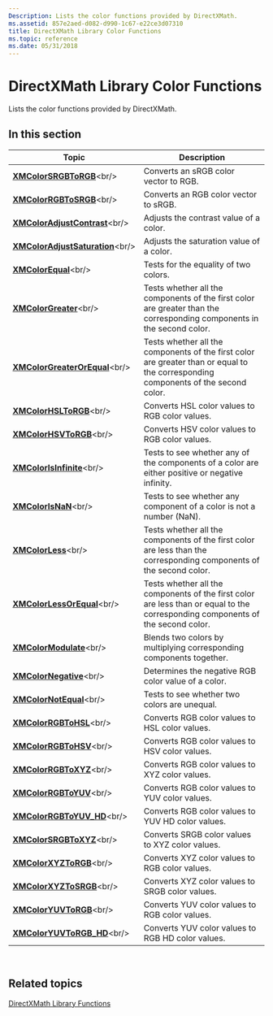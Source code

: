 ```yaml
---
Description: Lists the color functions provided by DirectXMath.
ms.assetid: 857e2aed-d082-d990-1c67-e22ce3d07310
title: DirectXMath Library Color Functions
ms.topic: reference
ms.date: 05/31/2018
---
```


# DirectXMath Library Color Functions

Lists the color functions provided by DirectXMath.

## In this section



| Topic                                                                 | Description                                                                                                                                   |
|-----------------------------------------------------------------------|-----------------------------------------------------------------------------------------------------------------------------------------------|
| [**XMColorSRGBToRGB**](https://msdn.microsoft.com/library/Dn322044(v=VS.85).aspx)<br/>              | Converts an sRGB color vector to RGB.<br/>                                                                                              |
| [**XMColorRGBToSRGB**](https://msdn.microsoft.com/library/Dn322043(v=VS.85).aspx)<br/>              | Converts an RGB color vector to sRGB.<br/>                                                                                              |
| [**XMColorAdjustContrast**](https://msdn.microsoft.com/library/Ee419293(v=VS.85).aspx)<br/>     | Adjusts the contrast value of a color.<br/>                                                                                             |
| [**XMColorAdjustSaturation**](https://msdn.microsoft.com/library/Ee419294(v=VS.85).aspx)<br/> | Adjusts the saturation value of a color.<br/>                                                                                           |
| [**XMColorEqual**](https://msdn.microsoft.com/library/Ee419295(v=VS.85).aspx)<br/>                       | Tests for the equality of two colors.<br/>                                                                                              |
| [**XMColorGreater**](https://msdn.microsoft.com/library/Ee419296(v=VS.85).aspx)<br/>                   | Tests whether all the components of the first color are greater than the corresponding components in the second color.<br/>             |
| [**XMColorGreaterOrEqual**](https://msdn.microsoft.com/library/Ee419297(v=VS.85).aspx)<br/>     | Tests whether all the components of the first color are greater than or equal to the corresponding components of the second color.<br/> |
| [**XMColorHSLToRGB**](https://msdn.microsoft.com/library/Hh437860(v=VS.85).aspx)<br/>                 | Converts HSL color values to RGB color values.<br/>                                                                                     |
| [**XMColorHSVToRGB**](https://msdn.microsoft.com/library/Hh437861(v=VS.85).aspx)<br/>                 | Converts HSV color values to RGB color values.<br/>                                                                                     |
| [**XMColorIsInfinite**](https://msdn.microsoft.com/library/Ee419298(v=VS.85).aspx)<br/>             | Tests to see whether any of the components of a color are either positive or negative infinity.<br/>                                    |
| [**XMColorIsNaN**](https://msdn.microsoft.com/library/Ee419400(v=VS.85).aspx)<br/>                       | Tests to see whether any component of a color is not a number (NaN).<br/>                                                               |
| [**XMColorLess**](https://msdn.microsoft.com/library/Ee419401(v=VS.85).aspx)<br/>                         | Tests whether all the components of the first color are less than the corresponding components of the second color.<br/>                |
| [**XMColorLessOrEqual**](https://msdn.microsoft.com/library/Ee419402(v=VS.85).aspx)<br/>           | Tests whether all the components of the first color are less than or equal to the corresponding components of the second color.<br/>    |
| [**XMColorModulate**](https://msdn.microsoft.com/library/Ee419403(v=VS.85).aspx)<br/>                 | Blends two colors by multiplying corresponding components together.<br/>                                                                |
| [**XMColorNegative**](https://msdn.microsoft.com/library/Ee419404(v=VS.85).aspx)<br/>                 | Determines the negative RGB color value of a color.<br/>                                                                                |
| [**XMColorNotEqual**](https://msdn.microsoft.com/library/Ee419405(v=VS.85).aspx)<br/>                 | Tests to see whether two colors are unequal.<br/>                                                                                       |
| [**XMColorRGBToHSL**](https://msdn.microsoft.com/library/Hh437862(v=VS.85).aspx)<br/>                 | Converts RGB color values to HSL color values.<br/>                                                                                     |
| [**XMColorRGBToHSV**](https://msdn.microsoft.com/library/Hh437863(v=VS.85).aspx)<br/>                 | Converts RGB color values to HSV color values.<br/>                                                                                     |
| [**XMColorRGBToXYZ**](https://msdn.microsoft.com/library/Hh437864(v=VS.85).aspx)<br/>                 | Converts RGB color values to XYZ color values.<br/>                                                                                     |
| [**XMColorRGBToYUV**](https://msdn.microsoft.com/library/Hh437865(v=VS.85).aspx)<br/>                 | Converts RGB color values to YUV color values.<br/>                                                                                     |
| [**XMColorRGBToYUV\_HD**](https://msdn.microsoft.com/library/Hh437866(v=VS.85).aspx)<br/>          | Converts RGB color values to YUV HD color values.<br/>                                                                                  |
| [**XMColorSRGBToXYZ**](https://msdn.microsoft.com/library/Hh437867(v=VS.85).aspx)<br/>               | Converts SRGB color values to XYZ color values.<br/>                                                                                    |
| [**XMColorXYZToRGB**](https://msdn.microsoft.com/library/Hh437868(v=VS.85).aspx)<br/>                 | Converts XYZ color values to RGB color values.<br/>                                                                                     |
| [**XMColorXYZToSRGB**](https://msdn.microsoft.com/library/Hh437879(v=VS.85).aspx)<br/>               | Converts XYZ color values to SRGB color values.<br/>                                                                                    |
| [**XMColorYUVToRGB**](https://msdn.microsoft.com/library/Hh437880(v=VS.85).aspx)<br/>                 | Converts YUV color values to RGB color values.<br/>                                                                                     |
| [**XMColorYUVToRGB\_HD**](https://msdn.microsoft.com/library/Hh437881(v=VS.85).aspx)<br/>          | Converts YUV color values to RGB HD color values.<br/>                                                                                  |



 

## Related topics

<dl> <dt>

[DirectXMath Library Functions](ovw-xnamath-reference-functions.md)
</dt> </dl>

 

 





